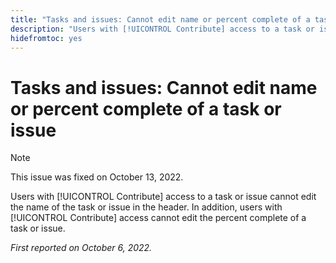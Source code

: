 ```yaml
---
title: "Tasks and issues: Cannot edit name or percent complete of a task or issue "
description: "Users with [!UICONTROL Contribute] access to a task or issue cannot edit the name of the task or issue in the header. In addition, users with [!UICONTROL Contribute] access cannot edit the percent complete of a task or issue."
hidefromtoc: yes
---
```


# Tasks and issues: Cannot edit name or percent complete of a task or issue 

>[!NOTE]
>
>This issue was fixed on October 13, 2022.

Users with [!UICONTROL Contribute] access to a task or issue cannot edit the name of the task or issue in the header. In addition, users with [!UICONTROL Contribute] access cannot edit the percent complete of a task or issue.

_First reported on October 6, 2022._


